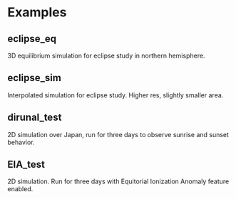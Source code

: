 # Examples

## eclipse_eq
3D equilibrium simulation for eclipse study in northern hemisphere.
## eclipse_sim
Interpolated simulation for eclipse study. Higher res, slightly smaller area.
## dirunal_test
2D simulation over Japan, run for three days to observe sunrise and sunset behavior.
## EIA_test
2D simulation. Run for three days with Equitorial Ionization Anomaly feature enabled.
